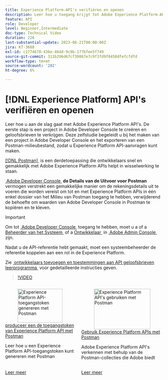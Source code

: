 ```yaml
---
title: Experience Platform-API's verifiëren en openen
description: Leer hoe u toegang krijgt tot Adobe Experience Platform-API's.
feature: API
role: Developer
level: Beginner,Intermediate
doc-type: Technical Video
duration: 226
last-substantial-update: 2023-06-21T00:00:00Z
jira: KT-3688
exl-id: c1774670-436e-46dd-9c9b-177bfee5f749
source-git-commit: 311b296d67cf39867e7c9f3fd9f0458dfefcfdfd
workflow-type: tm+mt
source-wordcount: '282'
ht-degree: 6%

---
```


# [!DNL Experience Platform] API&#39;s verifiëren en openen

Leer hoe u aan de slag gaat met Adobe Experience Platform API&#39;s. De eerste stap is een project in Adobe Developer Console te creëren en geloofsbrieven te verkrijgen. Deze zelfstudie begeleidt u bij het maken van een project in Adobe Developer Console en het exporteren van een Postman-milieubestand, zodat u Experience Platform API-aanvragen kunt maken.

[[!DNL Postman] &#x200B;](https://www.postman.com/) is een derdetoepassing die ontwikkelaars snel en gemakkelijk met Adobe Experience Platform APIs helpt in wisselwerking te staan.

[&#x200B; Adobe Developer Console &#x200B;](https://developer.adobe.com/console/home) **de Details van de Uitvoer voor Postman** vermogen verstrekt een gemakkelijke manier om de rekeningsdetails uit te voeren die worden vereist om tot en met Experience Platform APIs in één enkel dossier van het Milieu van Postman toegang te hebben, verwijderend de behoefte om waarden van Adobe Developer Console in Postman te kopiëren en te kleven.

>[!IMPORTANT]
>
>Om tot [&#x200B; Adobe Developer Console &#x200B;](https://developer.adobe.com/console/home) toegang te hebben, moet u a of a [&#x200B; Beheerder van het Systeem &#x200B;](https://helpx.adobe.com/nl/enterprise/using/admin-roles.html) of a [&#x200B; Ontwikkelaar &#x200B;](https://helpx.adobe.com/nl/enterprise/using/manage-developers.html#:~:text=Add%20developers%20to%20a%20single%20product%20profile&text=In%20the%20Admin%20Console%2C%20navigate,in%20the%20upper%2Dright%20corner.) in [&#x200B; Adobe Admin Console &#x200B;](https://adminconsole.adobe.com) zijn.
>
> Nadat u de API-referentie hebt gemaakt, moet een systeembeheerder de referentie koppelen aan een rol in de Experience Platform.
>
>Zie [&#x200B; ontwikkelaars toevoegen en toestemmingen aan API geloofsbrieven leerprogramma &#x200B;](../admin/add-developers.md) voor gedetailleerde instructies geven.


>[!VIDEO](https://video.tv.adobe.com/v/28832/?learn=on&enablevpops)

<!-- CARDS
* generate-an-access-token.md
* use-apis-with-postman.md
-->
<!-- START CARDS HTML - DO NOT MODIFY BY HAND -->
<div class="columns">
    <div class="column is-half-tablet is-half-desktop is-one-third-widescreen" aria-label="Generate an Experience Platform API access token with Postman">
        <div class="card" style="height: 100%; display: flex; flex-direction: column; height: 100%;">
            <div class="card-image">
                <figure class="image x-is-16by9">
                    <a href="generate-an-access-token.md" title="Experience Platform API-toegangstoken genereren met Postman" target="_blank" rel="referrer">
                        <img class="is-bordered-r-small" src="https://video.tv.adobe.com/v/29698/?format=jpeg&nocache=1752259602830" alt="Experience Platform API-toegangstoken genereren met Postman"
                             style="width: 100%; aspect-ratio: 16 / 9; object-fit: cover; overflow: hidden; display: block; margin: auto;">
                    </a>
                </figure>
            </div>
            <div class="card-content is-padded-small" style="display: flex; flex-direction: column; flex-grow: 1; justify-content: space-between;">
                <div class="top-card-content">
                    <p class="headline is-size-6 has-text-weight-bold">
                        <a href="generate-an-access-token.md" target="_blank" rel="referrer" title="Experience Platform API-toegangstoken genereren met Postman"> produceer een de toegangstoken van Experience Platform API met Postman </a>
                    </p>
                    <p class="is-size-6">Leer hoe u een Experience Platform API-toegangstoken kunt genereren met Postman</p>
                </div>
                <a href="generate-an-access-token.md" target="_blank" rel="referrer" class="spectrum-Button spectrum-Button--outline spectrum-Button--primary spectrum-Button--sizeM" style="align-self: flex-start; margin-top: 1rem;">
                    <span class="spectrum-Button-label has-no-wrap has-text-weight-bold"> Leer meer </span>
                </a>
            </div>
        </div>
    </div>
    <div class="column is-half-tablet is-half-desktop is-one-third-widescreen" aria-label="Use Experience Platform APIs with Postman">
        <div class="card" style="height: 100%; display: flex; flex-direction: column; height: 100%;">
            <div class="card-image">
                <figure class="image x-is-16by9">
                    <a href="use-apis-with-postman.md" title="Experience Platform API&apos;s gebruiken met Postman" target="_blank" rel="referrer">
                        <img class="is-bordered-r-small" src="https://video.tv.adobe.com/v/29704/?format=jpeg&nocache=1752259602844" alt="Experience Platform API&apos;s gebruiken met Postman"
                             style="width: 100%; aspect-ratio: 16 / 9; object-fit: cover; overflow: hidden; display: block; margin: auto;">
                    </a>
                </figure>
            </div>
            <div class="card-content is-padded-small" style="display: flex; flex-direction: column; flex-grow: 1; justify-content: space-between;">
                <div class="top-card-content">
                    <p class="headline is-size-6 has-text-weight-bold">
                        <a href="use-apis-with-postman.md" target="_blank" rel="referrer" title="Experience Platform API&apos;s gebruiken met Postman"> Gebruik Experience Platform APIs met Postman </a>
                    </p>
                    <p class="is-size-6">Adobe Experience Platform API's verkennen met behulp van de Postman-collecties die Adobe biedt</p>
                </div>
                <a href="use-apis-with-postman.md" target="_blank" rel="referrer" class="spectrum-Button spectrum-Button--outline spectrum-Button--primary spectrum-Button--sizeM" style="align-self: flex-start; margin-top: 1rem;">
                    <span class="spectrum-Button-label has-no-wrap has-text-weight-bold"> Leer meer </span>
                </a>
            </div>
        </div>
    </div>
</div>
<!-- END CARDS HTML - DO NOT MODIFY BY HAND -->

